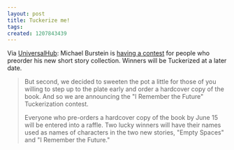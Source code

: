 ```yaml
---
layout: post
title: Tuckerize me!
tags: 
created: 1207843439
---
```

Via [UniversalHub](http://www.universalhub.com/node/13877):   Michael Burstein is [having a contest](http://mabfan.livejournal.com/369030.html) for people who preorder his new short story collection.  Winners will be Tuckerized at a later date.<!--break-->

> But second, we decided to sweeten the pot a little for those of you willing to step up to the plate early and order a hardcover copy of the book. And so we are announcing the "I Remember the Future" Tuckerization contest.
>
> Everyone who pre-orders a hardcover copy of the book by June 15 will be entered into a raffle. Two lucky winners will have their names used as names of characters in the two new stories, "Empty Spaces" and "I Remember the Future."
